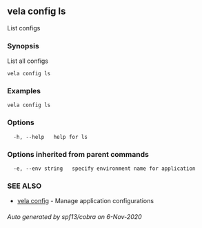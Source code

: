 ## vela config ls

List configs

### Synopsis

List all configs

```
vela config ls
```

### Examples

```
vela config ls
```

### Options

```
  -h, --help   help for ls
```

### Options inherited from parent commands

```
  -e, --env string   specify environment name for application
```

### SEE ALSO

* [vela config](vela_config.md)	 - Manage application configurations

###### Auto generated by spf13/cobra on 6-Nov-2020
